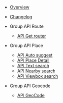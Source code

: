 - [Overview](/ "Map4dService API")
- [Changelog](changelog.md)

- Group API Route
  - [API Get router](api_route.md)

- Group API Place
  - [API Auto suggest](api_autosuggest.md)
  - [API Place Detail](api_place_detail.md)
  - [API Text search](api_text_search.md)
  - [API Nearby search](api_nearby_search.md)
  - [API Viewbox search](api_viewbox_search.md) 
  
- Group API Geocode
  - [API GeoCode](api_geocode_v2.md)